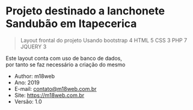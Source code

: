 # Projeto destinado a lanchonete Sandubão em Itapecerica

> Layout frontal do projeto
> Usando bootstrap 4
> HTML 5 CSS 3
> PHP 7
> JQUERY 3

<p>Este layout conta com uso de banco de dados,<br/>
por tanto se faz necessário a criação do mesmo</p>

* Author: m18web
* Ano: 2019
* E-mail: contato@m18web.com.br
* Site: https://m18web.com.br
* Versão: 1.0
